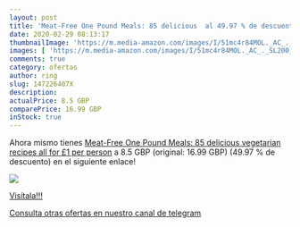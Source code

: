 ```yaml
---
layout: post
title: 'Meat-Free One Pound Meals: 85 delicious  al 49.97 % de descuento'
date: 2020-02-29 08:13:17
thumbnailImage: 'https://m.media-amazon.com/images/I/51mc4r84MOL._AC_._SL200_.jpg'
images: [ 'https://m.media-amazon.com/images/I/51mc4r84MOL._AC_._SL200_.jpg' ]
comments: true
category: ofertas
author: ring
slug: 147226407X
description:
actualPrice: 8.5 GBP
comparePrice: 16.99 GBP
inStock: true
---
```


Ahora mismo tienes [Meat-Free One Pound Meals: 85 delicious vegetarian recipes all for £1 per person](https://www.amazon.co.uk/dp/147226407X/?tag=redken01-21) a 8.5 GBP (original: 16.99 GBP) (49.97 %  de descuento) en el siguiente enlace!

[![](https://m.media-amazon.com/images/I/51mc4r84MOL._AC_._SL200_.jpg)](https://www.amazon.co.uk/dp/147226407X/?tag=redken01-21)

[Visítala!!!](https://www.amazon.co.uk/dp/147226407X/?tag=redken01-21)

[Consulta otras ofertas en nuestro canal de telegram](https://t.me/s/ofertas25)
